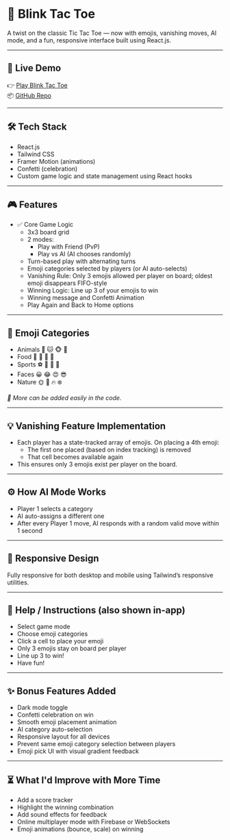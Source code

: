 # 🧠 Blink Tac Toe

A twist on the classic Tic Tac Toe — now with emojis, vanishing moves, AI mode, and a fun, responsive interface built using React.js.

---

## 🚀 Live Demo

👉 [Play Blink Tac Toe](https://tic-tac-toe-amruth-rajs-projects.vercel.app/)  
📦 [GitHub Repo](https://github.com/Amruthraj-dev/TicTacToe)

---

## 🛠️ Tech Stack

- React.js  
- Tailwind CSS  
- Framer Motion (animations)  
- Confetti (celebration)  
- Custom game logic and state management using React hooks  

---

## 🎮 Features

- ✅ Core Game Logic  
  - 3x3 board grid  
  - 2 modes:  
    - Play with Friend (PvP)  
    - Play vs AI (AI chooses randomly)  
  - Turn-based play with alternating turns  
  - Emoji categories selected by players (or AI auto-selects)  
  - Vanishing Rule: Only 3 emojis allowed per player on board; oldest emoji disappears FIFO-style  
  - Winning Logic: Line up 3 of your emojis to win  
  - Winning message and Confetti Animation  
  - Play Again and Back to Home options  

---

## 🌈 Emoji Categories

- Animals 🐶 🐱 🐵 🐰  
- Food 🍕 🍟 🍔 🍩  
- Sports ⚽ 🏀 🏈 🎾  
- Faces 😀 😂 😍 😎  
- Nature 🌞 🌊 🔥 ❄️  

*🎨 More can be added easily in the code.*

---

## 💡 Vanishing Feature Implementation

- Each player has a state-tracked array of emojis. On placing a 4th emoji:  
  - The first one placed (based on index tracking) is removed  
  - That cell becomes available again  
- This ensures only 3 emojis exist per player on the board.

---

## ⚙️ How AI Mode Works

- Player 1 selects a category  
- AI auto-assigns a different one  
- After every Player 1 move, AI responds with a random valid move within 1 second

---

## 📱 Responsive Design

Fully responsive for both desktop and mobile using Tailwind’s responsive utilities.

---

## 📘 Help / Instructions (also shown in-app)

- Select game mode  
- Choose emoji categories  
- Click a cell to place your emoji  
- Only 3 emojis stay on board per player  
- Line up 3 to win!  
- Have fun!

---

## ✨ Bonus Features Added

- Dark mode toggle  
- Confetti celebration on win  
- Smooth emoji placement animation  
- AI category auto-selection  
- Responsive layout for all devices  
- Prevent same emoji category selection between players  
- Emoji pick UI with visual gradient feedback  

---

## ⏳ What I'd Improve with More Time

- Add a score tracker  
- Highlight the winning combination  
- Add sound effects for feedback  
- Online multiplayer mode with Firebase or WebSockets  
- Emoji animations (bounce, scale) on winning
